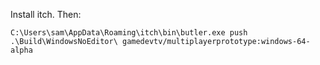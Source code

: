Install itch. Then:

```
C:\Users\sam\AppData\Roaming\itch\bin\butler.exe push .\Build\WindowsNoEditor\ gamedevtv/multiplayerprototype:windows-64-alpha
```
